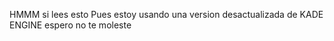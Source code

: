 HMMM si lees esto
Pues estoy usando una version
desactualizada de 
KADE ENGINE
espero no te moleste
